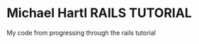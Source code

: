 Michael Hartl RAILS TUTORIAL
============================

My code from progressing through the rails tutorial
